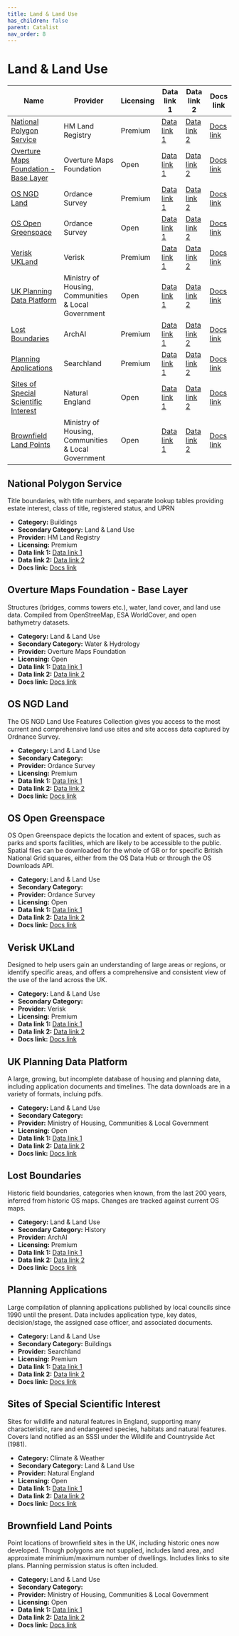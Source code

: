 ```yaml
---
title: Land & Land Use
has_children: false
parent: Catalist
nav_order: 8
---
```


# Land & Land Use

| Name                                                                            | Provider                                            | Licensing | Data link 1                                                                                                                          | Data link 2                                                                                                                       | Docs link                                                                                                                        |
| ------------------------------------------------------------------------------- | --------------------------------------------------- | --------- | ------------------------------------------------------------------------------------------------------------------------------------ | --------------------------------------------------------------------------------------------------------------------------------- | -------------------------------------------------------------------------------------------------------------------------------- |
| [National Polygon Service](#national-polygon-service)                           | HM Land Registry                                    | Premium   | [Data link 1](https://use-land-property-data.service.gov.uk/datasets/nps)                                                            | [Data link 2]()                                                                                                                   | [Docs link](https://use-land-property-data.service.gov.uk/datasets/nps/tech-spec/1)                                              |
| [Overture Maps Foundation - Base Layer](#overture-maps-foundation---base-layer) | Overture Maps Foundation                            | Open      | [Data link 1](https://docs.overturemaps.org/getting-data/)                                                                           | [Data link 2]()                                                                                                                   | [Docs link](https://docs.overturemaps.org/guides/base/)                                                                          |
| [OS NGD Land](#os-ngd-land)                                                     | Ordance Survey                                      | Premium   | [Data link 1](https://www.ordnancesurvey.co.uk/products/os-ngd-api-features#get)                                                     | [Data link 2]()                                                                                                                   | [Docs link](https://docs.os.uk/osngd/data-structure/land)                                                                        |
| [OS Open Greenspace](#os-open-greenspace)                                       | Ordance Survey                                      | Open      | [Data link 1](https://osdatahub.os.uk/downloads/open/OpenGreenspace)                                                                 | [Data link 2](https://docs.os.uk/os-apis/accessing-os-apis/os-downloads-api/technical-specification/download-an-opendata-product) | [Docs link](https://docs.os.uk/os-downloads/topography/os-open-greenspace)                                                       |
| [Verisk UKLand](#verisk-ukland)                                                 | Verisk                                              | Premium   | [Data link 1](https://digimap.edina.ac.uk/verisk)                                                                                    | [Data link 2](https://apicatalog.verisk.com/docs/uk-data-api/zi70nw727oya9-verisk-uk-claims-data-api)                             | [Docs link](https://www.verisk.com/en-gb/products/ukland/)                                                                       |
| [UK Planning Data Platform](#uk-planning-data-platform)                         | Ministry of Housing, Communities & Local Government | Open      | [Data link 1](https://www.planning.data.gov.uk/dataset/)                                                                             | [Data link 2]()                                                                                                                   | [Docs link](https://www.planning.data.gov.uk/docs)                                                                               |
| [Lost Boundaries](#lost-boundaries)                                             | ArchAI                                              | Premium   | [Data link 1](https://www.archai.io/contact)                                                                                         | [Data link 2]()                                                                                                                   | [Docs link](https://www.archai.io/historicfieldboundaries)                                                                       |
| [Planning Applications](#planning-applications)                                 | Searchland                                          | Premium   | [Data link 1](https://docs.searchland.co.uk/#tag/Planning)                                                                           | [Data link 2]()                                                                                                                   | [Docs link](https://searchland.co.uk/our-apis/planning-applications)                                                             |
| [Sites of Special Scientific Interest](#sites-of-special-scientific-interest)   | Natural England                                     | Open      | [Data link 1](https://naturalengland-defra.opendata.arcgis.com/datasets/Defra::sites-of-special-scientific-interest-england/explore) | [Data link 2](https://environment.data.gov.uk/spatialdata/sites-of-special-scientific-interest-england/ogc/features/v1)           | [Docs link](https://naturalengland-defra.opendata.arcgis.com/datasets/Defra::sites-of-special-scientific-interest-england/about) |
| [Brownfield Land Points](#brownfield-land-points)                               | Ministry of Housing, Communities & Local Government | Open      | [Data link 1](https://www.planning.data.gov.uk/dataset/brownfield-land)                                                              | [Data link 2]()                                                                                                                   | [Docs link](https://design.planning.data.gov.uk/planning-consideration/brownfield-land)                                          |

## National Polygon Service

Title boundaries, with title numbers, and separate lookup tables providing estate interest, class of title, registered status, and UPRN

- **Category:** Buildings
- **Secondary Category:** Land & Land Use
- **Provider:** HM Land Registry
- **Licensing:** Premium
- **Data link 1:** [Data link 1](https://use-land-property-data.service.gov.uk/datasets/nps)
- **Data link 2:** [Data link 2]()
- **Docs link:** [Docs link](https://use-land-property-data.service.gov.uk/datasets/nps/tech-spec/1)



## Overture Maps Foundation - Base Layer

Structures (bridges, comms towers etc.), water, land cover, and land use data. Compiled from OpenStreeMap, ESA WorldCover, and open bathymetry datasets.

- **Category:** Land & Land Use
- **Secondary Category:** Water & Hydrology
- **Provider:** Overture Maps Foundation
- **Licensing:** Open
- **Data link 1:** [Data link 1](https://docs.overturemaps.org/getting-data/)
- **Data link 2:** [Data link 2]()
- **Docs link:** [Docs link](https://docs.overturemaps.org/guides/base/)



## OS NGD Land

The OS NGD Land Use Features Collection gives you access to the most current and comprehensive land use sites and site access data captured by Ordnance Survey.

- **Category:** Land & Land Use
- **Secondary Category:** 
- **Provider:** Ordance Survey
- **Licensing:** Premium
- **Data link 1:** [Data link 1](https://www.ordnancesurvey.co.uk/products/os-ngd-api-features#get)
- **Data link 2:** [Data link 2]()
- **Docs link:** [Docs link](https://docs.os.uk/osngd/data-structure/land)



## OS Open Greenspace

OS Open Greenspace depicts the location and extent of spaces, such as parks and sports facilities, which are likely to be accessible to the public. Spatial files can be downloaded for the whole of GB or for specific British National Grid squares, either from the OS Data Hub or through the OS Downloads API.

- **Category:** Land & Land Use
- **Secondary Category:** 
- **Provider:** Ordance Survey
- **Licensing:** Open
- **Data link 1:** [Data link 1](https://osdatahub.os.uk/downloads/open/OpenGreenspace)
- **Data link 2:** [Data link 2](https://docs.os.uk/os-apis/accessing-os-apis/os-downloads-api/technical-specification/download-an-opendata-product)
- **Docs link:** [Docs link](https://docs.os.uk/os-downloads/topography/os-open-greenspace)



## Verisk UKLand

Designed to help users gain an understanding of large areas or regions, or identify specific areas, and offers a comprehensive and consistent view of the use of the land across the UK.

- **Category:** Land & Land Use
- **Secondary Category:** 
- **Provider:** Verisk
- **Licensing:** Premium
- **Data link 1:** [Data link 1](https://digimap.edina.ac.uk/verisk)
- **Data link 2:** [Data link 2](https://apicatalog.verisk.com/docs/uk-data-api/zi70nw727oya9-verisk-uk-claims-data-api)
- **Docs link:** [Docs link](https://www.verisk.com/en-gb/products/ukland/)



## UK Planning Data Platform

A large, growing, but incomplete database of housing and planning data, including application documents and timelines. The data downloads are in a variety of formats, incluing pdfs.

- **Category:** Land & Land Use
- **Secondary Category:** 
- **Provider:** Ministry of Housing, Communities & Local Government
- **Licensing:** Open
- **Data link 1:** [Data link 1](https://www.planning.data.gov.uk/dataset/)
- **Data link 2:** [Data link 2]()
- **Docs link:** [Docs link](https://www.planning.data.gov.uk/docs)



## Lost Boundaries

Historic field boundaries, categories when known, from the last 200 years, inferred from historic OS maps. Changes are tracked against current OS maps.

- **Category:** Land & Land Use
- **Secondary Category:** History
- **Provider:** ArchAI
- **Licensing:** Premium
- **Data link 1:** [Data link 1](https://www.archai.io/contact)
- **Data link 2:** [Data link 2]()
- **Docs link:** [Docs link](https://www.archai.io/historicfieldboundaries)



## Planning Applications

Large compilation of planning applications published by local councils since 1990 until the present. Data includes application type, key dates, decision/stage, the assigned case officer, and associated documents.

- **Category:** Land & Land Use
- **Secondary Category:** Buildings
- **Provider:** Searchland
- **Licensing:** Premium
- **Data link 1:** [Data link 1](https://docs.searchland.co.uk/#tag/Planning)
- **Data link 2:** [Data link 2]()
- **Docs link:** [Docs link](https://searchland.co.uk/our-apis/planning-applications)



## Sites of Special Scientific Interest

Sites for wildlife and natural features in England, supporting many characteristic, rare and endangered species, habitats and natural features. Covers land notified as an SSSI under the Wildlife and Countryside Act (1981).

- **Category:** Climate & Weather
- **Secondary Category:** Land & Land Use
- **Provider:** Natural England
- **Licensing:** Open
- **Data link 1:** [Data link 1](https://naturalengland-defra.opendata.arcgis.com/datasets/Defra::sites-of-special-scientific-interest-england/explore)
- **Data link 2:** [Data link 2](https://environment.data.gov.uk/spatialdata/sites-of-special-scientific-interest-england/ogc/features/v1)
- **Docs link:** [Docs link](https://naturalengland-defra.opendata.arcgis.com/datasets/Defra::sites-of-special-scientific-interest-england/about)



## Brownfield Land Points

Point locations of brownfield sites in the UK, including historic ones now developed. Though polygons are not supplied, includes land area, and approximate minimium/maximum number of dwellings. Includes links to site plans. Planning permission status is often included.

- **Category:** Land & Land Use
- **Secondary Category:** 
- **Provider:** Ministry of Housing, Communities & Local Government
- **Licensing:** Open
- **Data link 1:** [Data link 1](https://www.planning.data.gov.uk/dataset/brownfield-land)
- **Data link 2:** [Data link 2]()
- **Docs link:** [Docs link](https://design.planning.data.gov.uk/planning-consideration/brownfield-land)
